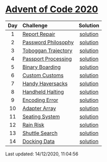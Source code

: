 [Advent of Code 2020](https://adventofcode.com/2020)
==========

| Day | Challenge | Solution |
|:---:|:---|:---:|
| 1 | [Report Repair](https://adventofcode.com/2020/day/1) | [solution](./1/day1.py) |
| 2 | [Password Philosophy](https://adventofcode.com/2020/day/2) | [solution](./2/day2.py) |
| 3 | [Toboggan Trajectory](https://adventofcode.com/2020/day/3) | [solution](./3/day3.py) |
| 4 | [Passport Processing](https://adventofcode.com/2020/day/4) | [solution](./4/day4.py) |
| 5 | [Binary Boarding](https://adventofcode.com/2020/day/5) | [solution](./5/day5.py) |
| 6 | [Custom Customs](https://adventofcode.com/2020/day/6) | [solution](./6/day6.py) |
| 7 | [Handy Haversacks](https://adventofcode.com/2020/day/7) | [solution](./7/day7.py) |
| 8 | [Handheld Halting](https://adventofcode.com/2020/day/8) | [solution](./8/day8.py) |
| 9 | [Encoding Error](https://adventofcode.com/2020/day/9) | [solution](./9/day9.py) |
| 10 | [Adapter Array](https://adventofcode.com/2020/day/10) | [solution](./10/day10.py) |
| 11 | [Seating System](https://adventofcode.com/2020/day/11) | [solution](./11/day11.py) |
| 12 | [Rain Risk](https://adventofcode.com/2020/day/12) | [solution](./12/day12.py) |
| 13 | [Shuttle Search](https://adventofcode.com/2020/day/13) | [solution](./13/day13.py) |
| 14 | [Docking Data](https://adventofcode.com/2020/day/14) | [solution](./14/day14.py) |

Last updated: 14/12/2020, 11:04:56